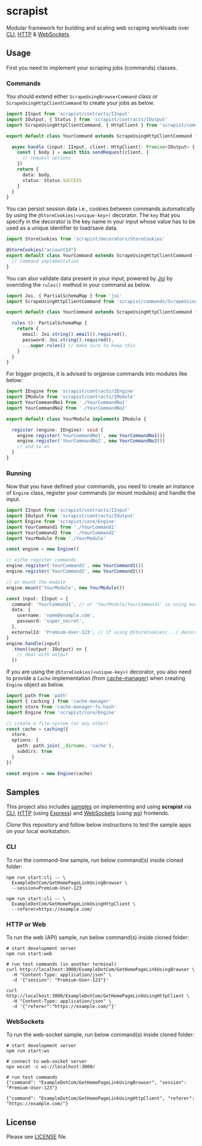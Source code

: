 # scrapist

Modular framework for building and scaling web scraping workloads over [CLI](https://github.com/swipefintech/scrapist/blob/master/sample/cli.ts), [HTTP](https://github.com/swipefintech/scrapist/blob/master/sample/web.ts) & [WebSockets](https://github.com/swipefintech/scrapist/blob/master/sample/ws.ts).

## Usage

First you need to implement your scraping jobs (commands) classes.

### Commands

You should extend either `ScrapeUsingBrowserCommand` class or `ScrapeUsingHttpClientCommand` to create your jobs as below.

```ts
import IInput from 'scrapist/contracts/IInput'
import IOutput, { Status } from 'scrapist/contracts/IOutput'
import ScrapeUsingHttpClientCommand, { HttpClient } from 'scrapist/commands/ScrapeUsingHttpClientCommand'

export default class YourCommand extends ScrapeUsingHttpClientCommand {

  async handle (input: IInput, client: HttpClient): Promise<IOutput> {
    const { body } = await this.sendRequest(client, {
      // request options
    })
    return {
      data: body,
      status: Status.SUCCESS
    }
  }
}
```

You can persist session data i.e., cookies between commands automatically by using the `@StoreCookies(<unique-key>)` decorator.
The `key` that you specify in the decorator is the key name in your input whose value has to be used as a unique identifier to load/save data.

```ts
import StoreCookies from 'scrapist/decorators/StoreCookies'

@StoreCookies("accountId")
export default class YourCommand extends ScrapeUsingHttpClientCommand {
  // command implementation
}
```

You can also validate data present in your input, powered by [Joi](https://joi.dev/) by overriding the `rules()` method in your command as below.

```ts
import Joi, { PartialSchemaMap } from 'joi'
import ScrapeUsingHttpClientCommand from 'scrapist/commands/ScrapeUsingHttpClientCommand'

export default class YourCommand extends ScrapeUsingHttpClientCommand {

  rules (): PartialSchemaMap {
    return {
      email: Joi.string().email().required(),
      password: Joi.string().required(),
      ...super.rules() // make sure to keep this
    }
  }
}
```

For bigger projects, it is advised to organise commands into modules like below:

```ts
import IEngine from 'scrapist/contracts/IEngine'
import IModule from 'scrapist/contracts/IModule'
import YourCommandNo1 from './YourCommandNo1'
import YourCommandNo2 from './YourCommandNo2'

export default class YourModule implements IModule {

  register (engine: IEngine): void {
    engine.register('YourCommandNo1', new YourCommandNo1())
    engine.register('YourCommandNo2', new YourCommandNo2())
    // and so on
  }
}
```

### Running

Now that you have defined your commands, you need to create an instance of `Engine` class, register your commands
(or mount modules) and handle the input.

```ts
import IInput from 'scrapist/contracts/IInput'
import IOutput from 'scrapist/contracts/IOutput'
import Engine from 'scrapist/core/Engine'
import YourCommand1 from './YourCommand1'
import YourCommand2 from './YourCommand2'
import YourModule from './YourModule'

const engine = new Engine()

// eithe register commands
engine.register('YourCommand1', new YourCommand1())
engine.register('YourCommand2', new YourCommand2())

// or mount the module
engine.mount('YourModule', new YourModule())

const input: IInput = {
  command: 'YourCommand1', // or 'YourModule/YourCommand1' is using modules,
  data: {
    username: 'name@example.com',
    password: 'super_secret',
  },
  externalId: 'Premium-User-123', // if using @StoreCookies(...) decorator
}
engine.handle(input)
  .then((output: IOutput) => {
    // deal with output
  })
```

If you are using the `@StoreCookies(<unique-key>)` decorator, you also need to provide a `Cache` implementation (from [cache-manager](https://www.npmjs.com/package/cache-manager)) when creating `Engine` object as below.

```ts
import path from 'path'
import { caching } from 'cache-manager'
import store from 'cache-manager-fs-hash'
import Engine from 'scrapist/core/Engine'

// create a file-system (or any other)
const cache = caching({
  store,
  options: {
    path: path.join(__dirname, 'cache'),
    subdirs: true
  }
})

const engine = new Engine(cache)
```

## Samples

This project also includes [samples](https://github.com/swipefintech/scrapist/tree/master/sample) on implementing and
using **scrapist** via [CLI](https://github.com/swipefintech/scrapist/blob/master/sample/cli.ts), [HTTP](https://github.com/swipefintech/scrapist/blob/master/sample/web.ts) (using [Express](https://expressjs.com/)) and [WebSockets](https://github.com/swipefintech/scrapist/blob/master/sample/ws.ts) (using [ws](https://www.npmjs.com/package/ws)) frontends.

Clone this repository and follow below instructions to test the sample apps on your local workstation.

### CLI

To run the command-line sample, run below command(s) inside cloned folder:

```shell
npm run start:cli -- \
  ExampleDotCom/GetHomePageLinkUsingBrowser \
  --session=Premium-User-123

npm run start:cli -- \
  ExampleDotCom/GetHomePageLinkUsingHttpClient \
  --referer=https://example.com/
```

### HTTP or Web

To run the web (API) sample, run below command(s) inside cloned folder:

```shell
# start development server
npm run start:web

# run test commands (in another terminal)
curl http://localhost:3000/ExampleDotCom/GetHomePageLinkUsingBrowser \
  -H "Content-Type: application/json" \
  -d '{"session": "Premium-User-123"}'

curl http://localhost:3000/ExampleDotCom/GetHomePageLinkUsingHttpClient \
  -H "Content-Type: application/json" \
  -d '{"referer":"https://example.com/"}'
```

### WebSockets

To run the web-socket sample, run below command(s) inside cloned folder:

```shell
# start development server
npm run start:ws

# connect to web-socket server
npx wscat -c ws://localhost:3000/

# run test commands
{"command": "ExampleDotCom/GetHomePageLinkUsingBrowser", "session": "Premium-User-123"}

{"command": "ExampleDotCom/GetHomePageLinkUsingHttpClient", "referer": "https://example.com/"}
```

## License

Please see [LICENSE](LICENSE) file.
